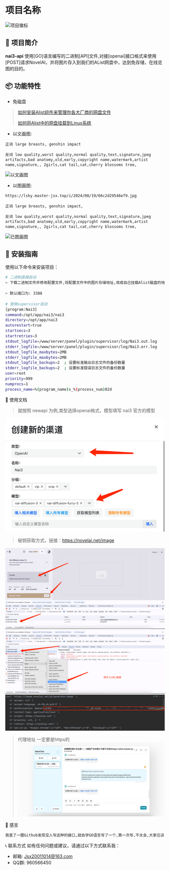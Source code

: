 # 项目名称

![项目徽标](https://lsky.master-jsx.top/i/2024/09/19/66ebb2e6877d0.png)

## 🚀 项目简介

**nai3-api** 使用[GO]语言编写的二进制[API]文件,对接[openai]接口格式来使用[POST]请求NovelAI，并将图片存入到我们的AList网盘中，达到免存储，在线览图的目的。

## 📦 功能特性

- 免磁盘

> [如何安装Alist组件来管理你各大厂商的网盘文件](https://www.master-jsx.top/archives/alistpan)
>
> [如何将Alist中的网盘挂载到Linux系统](https://www.master-jsx.top/archives/alist-linux)

- 以文画图:

```azure
正词 large breasts, genshin impact

反词 low quality,worst quality,normal quality,text,signature,jpeg artifacts,bad anatomy,old,early,copyright name,watermark,artist name,signature,, 2girls,cat tail,cat,cherry blossoms tree,
```
![以文画图](https://lsky.master-jsx.top/i/2024/09/22/66f00b86a159e.png)

- 以图画图:
```azure
https://lsky.master-jsx.top/i/2024/08/19/66c2d29546ef9.jpg

正词 large breasts, genshin impact,

反词 low quality,worst quality,normal quality,text,signature,jpeg artifacts,bad anatomy,old,early,copyright name,watermark,artist name,signature,, 2girls,cat tail,cat,cherry blossoms tree,
```
![已图画图](https://lsky.master-jsx.top/i/2024/09/28/66f813695bef9.png)
## 📖 安装指南

使用以下命令来安装项目：

```bash
# 二进制直接启动
> 下载二进制文件并修改配置文件,将配置文件中的图片存储地址,改成自己挂载Alist磁盘的地址 ./ 启动文件即可

> 默认端口为: 3388

# 使用supervisor启动
[program:Nai3]
command=/opt/app/nai3/nai3
directory=/opt/app/nai3
autorestart=true
startsecs=3
startretries=3
stdout_logfile=/www/server/panel/plugin/supervisor/log/Nai3.out.log
stderr_logfile=/www/server/panel/plugin/supervisor/log/Nai3.err.log
stdout_logfile_maxbytes=2MB
stderr_logfile_maxbytes=2MB
stdout_logfile_backups=2  ; 设置标准输出日志文件的备份数量
stderr_logfile_backups=2  ; 设置标准错误日志文件的备份数量
user=root
priority=999
numprocs=1
process_name=%(program_name)s_%(process_num)02d
```

🚧 使用文档
> 就按照 newapi 为例,类型选择openai格式，模型填写 nai3 官方的模型
> 
![img_1.png](img/img_1.png)


> 秘钥获取方式，链接：https://novelai.net/image
> 
![img_2.png](img/img_2.png)
![img_3.png](img/img_3.png)
![img_4.png](img/img_4.png)

> 代理地址 一定要是https的
![img_2.png](img/img.png)

🙌 感言
```txt
我查了一圈Github发现没人写这种的接口,就自学GO语言写了一个,第一次写,不太会,大家见谅！
```

📞 联系方式
如有任何问题或建议，请通过以下方式联系我：

* 邮箱: Jsx20011014@163.com 
* QQ群: 960566450